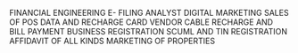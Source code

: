 FINANCIAL ENGINEERING
E- FILING ANALYST
DIGITAL MARKETING
SALES OF POS
DATA AND RECHARGE CARD VENDOR
CABLE RECHARGE AND BILL PAYMENT
BUSINESS REGISTRATION
SCUML AND TIN REGISTRATION
AFFIDAVIT OF ALL KINDS
MARKETING OF PROPERTIES
